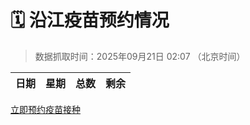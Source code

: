 # 🗓️ 沿江疫苗预约情况

> 数据抓取时间：2025年09月21日 02:07 （北京时间）

| 日期 | 星期 | 总数 | 剩余 |
|------|------|------|------|


<div class="button-container">
<a class="btn" href="http://yfzweb.ishequ.net/#/login" target="_blank">立即预约疫苗接种</a>
</div>
